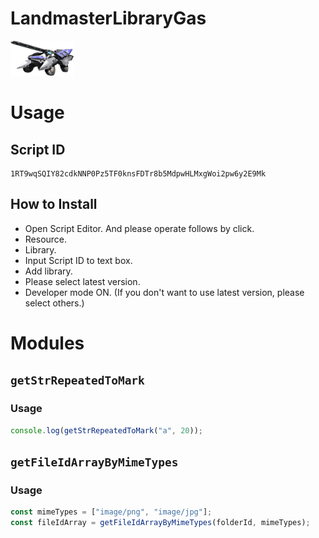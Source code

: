 # LandmasterLibraryGas

<img width="20%" alt="landmasterlibrarylocal" src="./img/01-01_LandmasterLibraryGas.png">

# Usage

## Script ID

```
1RT9wqSQIY82cdkNNP0Pz5TF0knsFDTr8b5MdpwHLMxgWoi2pw6y2E9Mk
```

## How to Install

- Open Script Editor. And please operate follows by click.
- Resource.
- Library.
- Input Script ID to text box.
- Add library.
- Please select latest version.
- Developer mode ON. (If you don't want to use latest version, please select others.)

# Modules

## `getStrRepeatedToMark`

### Usage

```javascript
console.log(getStrRepeatedToMark("a", 20));
```

## `getFileIdArrayByMimeTypes`

### Usage

```javascript
const mimeTypes = ["image/png", "image/jpg"];
const fileIdArray = getFileIdArrayByMimeTypes(folderId, mimeTypes);
```

